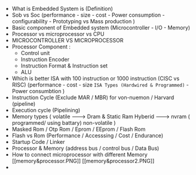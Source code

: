 * What is Embedded System is (Definition)
* Sob vs Soc (performance - size - cost - Power consumption -   configurability - Prototyping vs Mass production )
* Basic component of Embedded system (Microcontroller - I/O - Memory)
* Processor vs microprocessor vs CPU
* MICROCONTROLLER VS MICROPROCESSOR
* Processor Component :
	* Control unit  
	* Instruction Encoder
	* Instruction Format & Instruction set
	* ALU
* Which is better ISA with 100 instruction or 1000 instruction (CISC vs RISC) (performance - cost - size `ISA Types (Hardwired & Programmed)` -Power consumbtion )
* Instruction Cycle (Exclude MAR / MBR) for  von-nuemon / Harvard (pipeline)
* Execution cycle (Pipelining)
* Memory types (
                           volatile  ---> Dram & Static Ram
                           Hyberid ---> nvram ( programmed/ using battary) 
                            non-volatile  )
* Masked Rom / Otp Rom / Eprom / EEprom / Flash Rom  
* Flash vs Rom (Performance / Accesssing / Cost / Endurance)
* Startup Code / Linker
* Processor & Memory (address bus / control bus / Data Bus)
* How to connect microprocessor with different Memory [[memory&processor.PNG]] [[memory&processor2.PNG]] 
* 